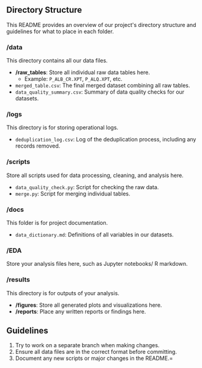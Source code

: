
## Directory Structure

This README provides an overview of our project's directory structure and guidelines for what to place in each folder.

### /data

This directory contains all our data files.

- **/raw_tables**: Store all individual raw data tables here.
  - Example: `P_ALB_CR.XPT`, `P_ALQ.XPT`, etc.
- `merged_table.csv`: The final merged dataset combining all raw tables.
- `data_quality_summary.csv`: Summary of data quality checks for our datasets.

### /logs

This directory is for storing operational logs.

- `deduplication_log.csv`: Log of the deduplication process, including any records removed.

### /scripts

Store all scripts used for data processing, cleaning, and analysis here.

- `data_quality_check.py`: Script for checking the raw data.
- `merge.py`: Script for merging individual tables.

### /docs

This folder is for project documentation.

- `data_dictionary.md`: Definitions of all variables in our datasets.

### /EDA

Store your analysis files here, such as Jupyter notebooks/ R markdown.


### /results

This directory is for outputs of your analysis.

- **/figures**: Store all generated plots and visualizations here.
- **/reports**: Place any written reports or findings here.

## Guidelines

1. Try to work on a separate branch when making changes.
2. Ensure all data files are in the correct format before committing.
3. Document any new scripts or major changes in the README.=

